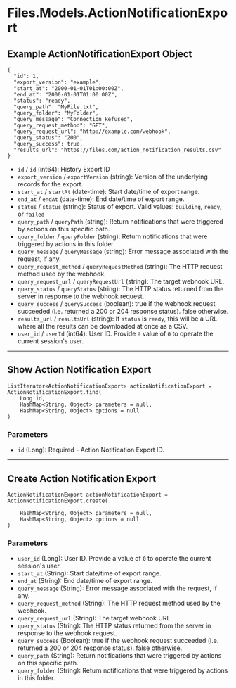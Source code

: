# Files.Models.ActionNotificationExport

## Example ActionNotificationExport Object

```
{
  "id": 1,
  "export_version": "example",
  "start_at": "2000-01-01T01:00:00Z",
  "end_at": "2000-01-01T01:00:00Z",
  "status": "ready",
  "query_path": "MyFile.txt",
  "query_folder": "MyFolder",
  "query_message": "Connection Refused",
  "query_request_method": "GET",
  "query_request_url": "http://example.com/webhook",
  "query_status": "200",
  "query_success": true,
  "results_url": "https://files.com/action_notification_results.csv"
}
```

* `id` / `id`  (int64): History Export ID
* `export_version` / `exportVersion`  (string): Version of the underlying records for the export.
* `start_at` / `startAt`  (date-time): Start date/time of export range.
* `end_at` / `endAt`  (date-time): End date/time of export range.
* `status` / `status`  (string): Status of export.  Valid values: `building`, `ready`, or `failed`
* `query_path` / `queryPath`  (string): Return notifications that were triggered by actions on this specific path.
* `query_folder` / `queryFolder`  (string): Return notifications that were triggered by actions in this folder.
* `query_message` / `queryMessage`  (string): Error message associated with the request, if any.
* `query_request_method` / `queryRequestMethod`  (string): The HTTP request method used by the webhook.
* `query_request_url` / `queryRequestUrl`  (string): The target webhook URL.
* `query_status` / `queryStatus`  (string): The HTTP status returned from the server in response to the webhook request.
* `query_success` / `querySuccess`  (boolean): true if the webhook request succeeded (i.e. returned a 200 or 204 response status). false otherwise.
* `results_url` / `resultsUrl`  (string): If `status` is `ready`, this will be a URL where all the results can be downloaded at once as a CSV.
* `user_id` / `userId`  (int64): User ID.  Provide a value of `0` to operate the current session's user.


---

## Show Action Notification Export

```
ListIterator<ActionNotificationExport> actionNotificationExport = ActionNotificationExport.find(
    Long id, 
    HashMap<String, Object> parameters = null,
    HashMap<String, Object> options = null
)
```

### Parameters

* `id` (Long): Required - Action Notification Export ID.


---

## Create Action Notification Export

```
ActionNotificationExport actionNotificationExport = ActionNotificationExport.create(
    
    HashMap<String, Object> parameters = null,
    HashMap<String, Object> options = null
)
```

### Parameters

* `user_id` (Long): User ID.  Provide a value of `0` to operate the current session's user.
* `start_at` (String): Start date/time of export range.
* `end_at` (String): End date/time of export range.
* `query_message` (String): Error message associated with the request, if any.
* `query_request_method` (String): The HTTP request method used by the webhook.
* `query_request_url` (String): The target webhook URL.
* `query_status` (String): The HTTP status returned from the server in response to the webhook request.
* `query_success` (Boolean): true if the webhook request succeeded (i.e. returned a 200 or 204 response status). false otherwise.
* `query_path` (String): Return notifications that were triggered by actions on this specific path.
* `query_folder` (String): Return notifications that were triggered by actions in this folder.
